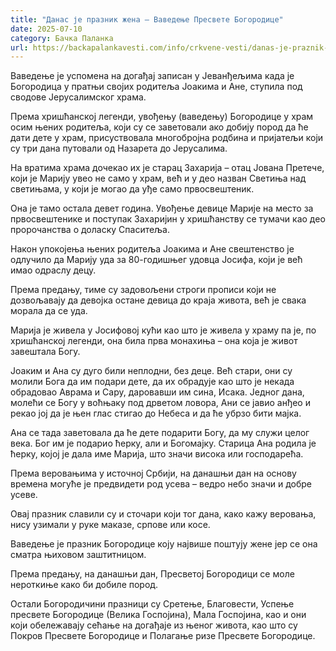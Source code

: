 ```yaml
---
title: "Данас је празник жена – Ваведење Пресвете Богородице"
date: 2025-07-10
category: Бачка Паланка
url: https://backapalankavesti.com/info/crkvene-vesti/danas-je-praznik-zena-vavedenje-presvete-bogorodice5/
---
```


Ваведење је успомена на догађај записан у Јеванђељима када је Богородица у пратњи својих родитеља Јоакима и Ане, ступила под сводове Јерусалимског храма.

Према хришћанској легенди, увођењу (ваведењу) Богородице у храм осим њених родитеља, који су се заветовали ако добију пород да ће дати дете у храм, присуствовала многобројна родбина и пријатељи који су три дана путовали од Назарета до Јерусалима.

На вратима храма дочекао их је старац Захарија – отац Јована Претече, који је Марију увео не само у храм, већ и у део назван Светиња над светињама, у који је могао да уђе само првосвештеник.

Она је тамо остала девет година. Увођење девице Марије на место за првосвештенике и поступак Захаријин у хришћанству се тумачи као део пророчанства о доласку Спаситеља.

Након упокојења њених родитеља Јоакима и Ане свештенство је одлучило да Марију уда за 80-годишњег удовца Јосифа, који је већ имао одраслу децу.

Према предању, тиме су задовољени строги прописи који не дозвољавају да девојка остане девица до краја живота, већ је свака морала да се уда.

Марија је живела у Јосифовој кући као што је живела у храму па је, по хришћанској легенди, она била прва монахиња – она која је живот завештала Богу.

Јоаким и Ана су дуго били неплодни, без деце. Већ стари, они су молили Бога да им подари дете, да их обрадује као што је некада обрадовао Аврама и Сару, даровавши им сина, Исака. Једног дана, молећи се Богу у воћњаку под дрветом ловора, Ани се јавио анђео и рекао јој да је њен глас стигао до Небеса и да ће убрзо бити мајка.

Ана се тада заветовала да ће дете подарити Богу, да му служи целог века. Бог им је подарио ћерку, али и Богомајку. Старица Ана родила је ћерку, којој је дала име Марија, што значи висока или господарећа.

Према веровањима у источној Србији, на данашњи дан на основу времена могуће је предвидети род усева – ведро небо значи и добре усеве.

Овај празник славили су и сточари који тог дана, како кажу веровања, нису узимали у руке маказе, српове или косе.

Ваведење је празник Богородице коју највише поштују жене јер се она сматра њиховом заштитницом.

Према предању, на данашњи дан, Пресветој Богородици се моле нероткиње како би добиле пород.

Остали Богородичини празници су Сретење, Благовести, Успење пресвете Богородице (Велика Госпојина), Мала Госпојина, као и они који обележавају сећање на догађаје из њеног живота, као што су Покров Пресвете Богородице и Полагање ризе Пресвете Богородице.
